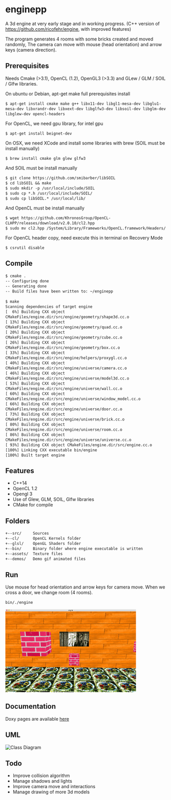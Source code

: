 # enginepp

A 3d engine at very early stage and in working progress.
(C++ version of https://github.com/ricofehr/engine, with improved features)

The program generates 4 rooms with some bricks created and moved randomly,
The camera can move with mouse (head orientation) and arrow keys (camera direction).

## Prerequisites

Needs Cmake (>3.1), OpenCL (1.2), OpenGL3 (>3.3) and GLew / GLM / SOIL / Glfw libraries.

On ubuntu or Debian, apt-get make full prerequisites install
```
$ apt-get install cmake make g++ libx11-dev libgl1-mesa-dev libglu1-mesa-dev libxrandr-dev libxext-dev libglfw3-dev libsoil-dev libglm-dev libglew-dev opencl-headers
```

For OpenCL, we need gpu library, for intel gpu
```
$ apt-get install beignet-dev
```

On OSX, we need XCode and install some libraries with brew (SOIL must be install manually)
```
$ brew install cmake glm glew glfw3
```

And SOIL must be install manually
```
$ git clone https://github.com/smibarber/libSOIL
$ cd libSOIL && make
$ sudo mkdir -p /usr/local/include/SOIL
$ sudo cp *.h /usr/local/include/SOIL/
$ sudo cp libSOIL.* /usr/local/lib/
```

And OpenCL must be install manually
```
$ wget https://github.com/KhronosGroup/OpenCL-CLHPP/releases/download/v2.0.10/cl2.hpp
$ sudo mv cl2.hpp /System/Library/Frameworks/OpenCL.framework/Headers/
```

For OpenCL header copy, need execute this in terminal on Recovery Mode
```
$ csrutil disable
```

## Compile

```
$ cmake .
-- Configuring done
-- Generating done
-- Build files have been written to: ~/enginepp

$ make
Scanning dependencies of target engine
[  6%] Building CXX object CMakeFiles/engine.dir/src/engine/geometry/shape3d.cc.o
[ 13%] Building CXX object CMakeFiles/engine.dir/src/engine/geometry/quad.cc.o
[ 20%] Building CXX object CMakeFiles/engine.dir/src/engine/geometry/cube.cc.o
[ 26%] Building CXX object CMakeFiles/engine.dir/src/engine/geometry/box.cc.o
[ 33%] Building CXX object CMakeFiles/engine.dir/src/engine/helpers/proxygl.cc.o
[ 40%] Building CXX object CMakeFiles/engine.dir/src/engine/universe/camera.cc.o
[ 46%] Building CXX object CMakeFiles/engine.dir/src/engine/universe/model3d.cc.o
[ 53%] Building CXX object CMakeFiles/engine.dir/src/engine/universe/wall.cc.o
[ 60%] Building CXX object CMakeFiles/engine.dir/src/engine/universe/window_model.cc.o
[ 66%] Building CXX object CMakeFiles/engine.dir/src/engine/universe/door.cc.o
[ 73%] Building CXX object CMakeFiles/engine.dir/src/engine/universe/brick.cc.o
[ 80%] Building CXX object CMakeFiles/engine.dir/src/engine/universe/room.cc.o
[ 86%] Building CXX object CMakeFiles/engine.dir/src/engine/universe/universe.cc.o
[ 93%] Building CXX object CMakeFiles/engine.dir/src/engine.cc.o
[100%] Linking CXX executable bin/engine
[100%] Built target engine
```

## Features

- C++14
- OpenCL 1.2
- Opengl 3
- Use of Glew, GLM, SOIL, Glfw libraries
- CMake for compile

## Folders
```
+--src/ 	Sources
+--cl/      OpenCL Kernels folder
+--glsl/    OpenGL Shaders folder
+--bin/		Binary folder where engine executable is written
+--assets/  Texture files
+--demos/	Demo gif animated files
```

## Run

Use mouse for head orientation and arrow keys for camera move.
When we cross a door, we change room (4 rooms).

```
bin/./engine
```
![Engine](demos/enginepp.gif?raw=true)

## Documentation

Doxy pages are available [here](http://oxy.enginepp.nextdeploy.io)

## UML

![Class Diagram](http://oxy.enginepp.nextdeploy.io/enginepp.png)

## Todo

- Improve collision algorithm
- Manage shadows and lights
- Improve camera move and interactions
- Manage drawing of more 3d models 
